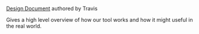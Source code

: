 [Design Document](https://docs.google.com/document/d/1hRlk2VxMoH3VHHjEDLNd71faIHcHki6fwCZ8tipnOiA/edit?usp=sharing) authored by Travis

Gives a high level overview of how our tool works and how it might useful in the real world.
